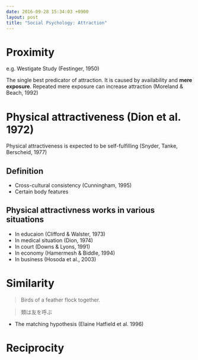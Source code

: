 ```yaml
---
date: 2016-09-28 15:34:03 +0900
layout: post
title: "Social Psychology: Attraction"
---
```

# Proximity
e.g. Westigate Study (Festinger, 1950)

The single best predicator of attraction. It is caused by availability and
__mere exposure__. Repeated mere exposure can increase attraction (Moreland &
Beach, 1992)

# Physical attractiveness (Dion et al. 1972)
Physical attractiveness is expected to be self-fulfilling (Snyder, Tanke,
Berscheid, 1977)

## Definition
* Cross-cultural consistency (Cunningham, 1995)
* Certain body features

## Physical attractivness works in various situations
* In educaion (Clifford & Walster, 1973)
* In medical situation (Dion, 1974)
* In court (Downs & Lyons, 1991)
* In economy (Hamermesh & Biddle, 1994)
* In business (Hosoda et al., 2003)

# Similarity
> Birds of a feather flock together.

> 類は友を呼ぶ

* The matching hypothesis (Elaine Hatfield et al. 1996)

# Reciprocity
